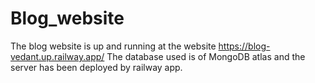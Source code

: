# Blog_website
The blog website is up and running at the website https://blog-vedant.up.railway.app/ 
The database used is of MongoDB atlas and the server has been deployed by railway app.
